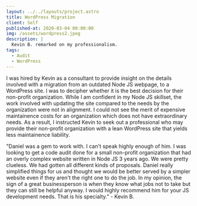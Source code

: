 ```yaml
---
layout: ../../layouts/project.astro
title: WordPress Migration
client: Self
published-at: 2020-03-04 00:00:00
img: /assets/wordpress2.jpeg
description: |
  Kevin B. remarked on my professionalism.
tags:
  - Audit
  - WordPress
---
```


I was hired by Kevin as a consultant to provide insight on the details involved with a migration from an outdated Node JS webpage, to a WordPress site. I was to decipher whether it is the best decision for their non-profit organization. While I am confident in my Node JS skillset, the work involved with updating the site compared to the needs by the organization were not in alignment. I could not see the merit of expensive maintainence costs for an organization which does not have extraordinary needs. As a result, I instructed Kevin to seek out a professional who may provide their non-profit organization with a lean WordPress site that yields less maintainence liability.

"Daniel was a gem to work with. I can't speak highly enough of him. I was looking to get a code audit done for a small non-profit organization that had an overly complex website written in Node JS 3 years ago. We were pretty clueless. We had gotten all different kinds of proposals. Daniel really simplified things for us and thought we would be better served by a simpler website even if they aren't the right one to do the job. In my opinion, the sign of a great businessperson is when they know what jobs not to take but they can still be helpful anyway. I would highly recommend him for your JS development needs. That is his specialty." - Kevin B.
